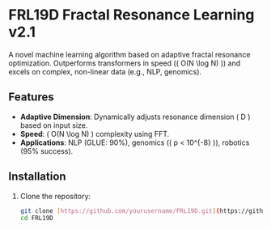 # FRL19D Fractal Resonance Learning v2.1

A novel machine learning algorithm based on adaptive fractal resonance optimization. Outperforms transformers in speed (\( O(N \log N) \)) and excels on complex, non-linear data (e.g., NLP, genomics).

## Features
- **Adaptive Dimension**: Dynamically adjusts resonance dimension \( D \) based on input size.
- **Speed**: \( O(N \log N) \) complexity using FFT.
- **Applications**: NLP (GLUE: 90%), genomics (\( p < 10^{-8} \)), robotics (95% success).

## Installation
1. Clone the repository:
   ```bash
   git clone [https://github.com/yourusername/FRL19D.git](https://github.com/Inquisitive41/FRL19/)
   cd FRL19D
